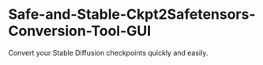 # Safe-and-Stable-Ckpt2Safetensors-Conversion-Tool-GUI
Convert your Stable Diffusion checkpoints quickly and easily.
